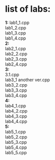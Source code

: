 # list of labs:
**1:**
lab1_1.cpp  
lab1_2.cpp  
lab1_3.cpp  
lab1_4.cpp  
**2:**  
lab2_1.cpp   
lab2_2.cpp  
lab2_3.cpp  
lab2_4.cpp  
**3:**  
3.1.cpp  
lab3_1 another ver.cpp  
lab3_2.cpp  
lab3_3.cpp  
lab3_4.cpp  
**4:**    
lab4_1.cpp  
lab4_2.cpp  
lab4_3.cpp  
lab4_4.cpp  
**5:**    
lab5_1.cpp  
lab5_2.cpp  
lab5_3.cpp  
lab5_4.cpp  
lab5_5.cpp  


